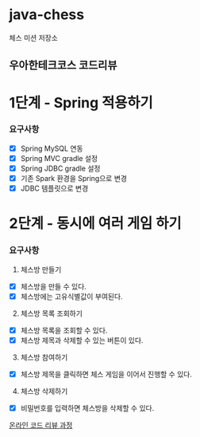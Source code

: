 # java-chess

체스 미션 저장소

## 우아한테크코스 코드리뷰

# 1단계 - Spring 적용하기 
### 요구사항
- [x] Spring MySQL 연동
- [x] Spring MVC gradle 설정
- [x] Spring JDBC gradle 설정
- [x] 기존 Spark 환경을 Spring으로 변경
- [x] JDBC 템플릿으로 변경

# 2단계 - 동시에 여러 게임 하기
### 요구사항
1. 체스방 만들기
- [x] 체스방을 만들 수 있다.
- [x] 체스방에는 고유식별값이 부여된다.
2. 체스방 목록 조회하기
- [x] 체스방 목록을 조회할 수 있다.
- [x] 체스방 제목과 삭제할 수 있는 버튼이 있다.
3. 체스방 참여하기
- [x] 체스방 제목을 클릭하면 체스 게임을 이어서 진행할 수 있다.
4. 체스방 삭제하기
- [x] 비밀번호를 입력하면 체스방을 삭제할 수 있다.


[온라인 코드 리뷰 과정](https://github.com/woowacourse/woowacourse-docs/blob/master/maincourse/README.md)

